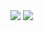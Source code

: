 <img src="https://pyimagesearch.com/wp-content/uploads/2016/12/opencv_rotate_oblong_pill_incorrect.gif" />


<img src="https://pyimagesearch.com/wp-content/uploads/2016/12/opencv_rotate_oblong_pill_correct.gif" />


